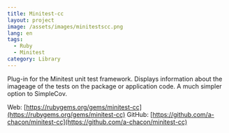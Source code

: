 ```yaml
---
title: Minitest-cc
layout: project
image: /assets/images/minitestscc.png
lang: en
tags:
  - Ruby
  - Minitest
category: Library
---
```

Plug-in for the Minitest unit test framework. Displays information about the imageage of the tests on the package or application code. A much simpler option to SimpleCov.

Web: [https://rubygems.org/gems/minitest-cc](https://rubygems.org/gems/minitest-cc)
GitHub: [https://github.com/a-chacon/minitest-cc](https://github.com/a-chacon/minitest-cc)

